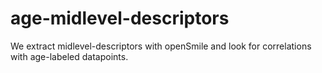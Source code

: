 # age-midlevel-descriptors
We extract midlevel-descriptors with openSmile and look for correlations with age-labeled datapoints.
